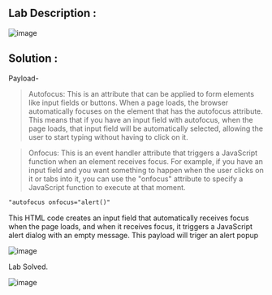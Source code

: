 ## Lab Description :

![image](https://github.com/ananthan05/Portswigger_labs/assets/140697378/47fe23f1-2817-4955-aa45-74a90751cb3b)

## Solution :

Payload-

>Autofocus: This is an attribute that can be applied to form elements like input fields or buttons. When a page loads, the browser automatically focuses on the element that has the autofocus attribute. This means that if you have an input field with autofocus, when the page loads, that input field will be automatically selected, allowing the user to start typing without having to click on it.

>Onfocus: This is an event handler attribute that triggers a JavaScript function when an element receives focus. For example, if you have an input field and you want something to happen when the user clicks on it or tabs into it, you can use the "onfocus" attribute to specify a JavaScript function to execute at that moment.

```html
"autofocus onfocus="alert()"
```

This HTML code creates an input field that automatically receives focus when the page loads, and when it receives focus, it triggers a JavaScript alert dialog with an empty message. 
This payload will triger an alert popup

![image](https://github.com/ananthan05/Portswigger_labs/assets/140697378/aab59a29-4653-4c74-9193-641c0ef4326e)

Lab Solved.

![image](https://github.com/ananthan05/Portswigger_labs/assets/140697378/c9826bfb-f796-47f0-ac12-3ef9d9cbf322)
